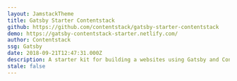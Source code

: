 ```yaml
---
layout: JamstackTheme
title: Gatsby Starter Contentstack
github: https://github.com/contentstack/gatsby-starter-contentstack
demo: https://gatsby-contentstack-starter.netlify.com/
author: Contentstack
ssg: Gatsby
date: 2018-09-21T12:47:31.000Z
description: A starter kit for building a websites using Gatsby and Contentstack
stale: false
---
```

